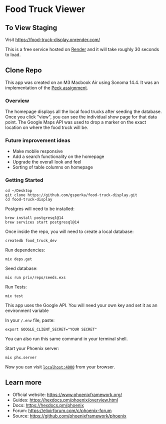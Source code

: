 # Food Truck Viewer  

## To View Staging

Visit https://food-truck-display.onrender.com/

This is a free service hosted on [Render](https://render.com/) and it will take roughly 30 seconds to load.

## Clone Repo

This app was created on an M3 Macbook Air using Sonoma 14.4. It was an implementation of the [Peck assignment](https://github.com/peck/engineering-assessment).

### Overview
 
The homepage displays all the local food trucks after seeding the database. Once you click "view", you can see the individual show page for that data point. The Google Maps API was used to drop a marker on the exact location on where the food truck will be. 

### Future improvement ideas
- Make mobile responsive
- Add a search functionality on the homepage
- Upgrade the overall look and feel
- Sorting of table columns on homepage


### Getting Started
```
cd ~/Desktop 
git clone https://github.com/gsperka/food-truck-display.git
cd food-truck-display
```

Postgres will need to be installed:

```
brew install postgresql@14
brew services start postgresql@14
```

Once inside the repo, you will need to create a local database: 

```
createdb food_truck_dev
```

Run dependencies: 

```
mix deps.get
```

Seed database: 

```
mix run priv/repo/seeds.exs
```

Run Tests: 

```
mix test
```

This app uses the Google API. You will need your own key and set it as an environment variable

In your `/.env` file, paste:

```
export GOOGLE_CLIENT_SECRET="YOUR SECRET"
```

You can also run this same command in your terminal shell.


Start your Phoenix server:

```
mix phx.server
```

Now you can visit [`localhost:4000`](http://localhost:4000) from your browser.

## Learn more

  * Official website: https://www.phoenixframework.org/
  * Guides: https://hexdocs.pm/phoenix/overview.html
  * Docs: https://hexdocs.pm/phoenix
  * Forum: https://elixirforum.com/c/phoenix-forum
  * Source: https://github.com/phoenixframework/phoenix
